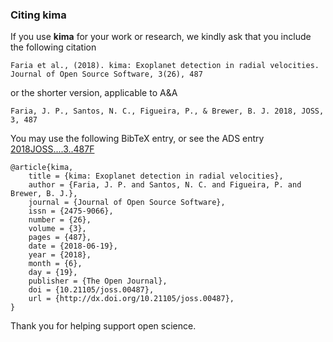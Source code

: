 ### Citing kima

If you use **kima** for your work or research, we kindly ask that you include
the following citation

    Faria et al., (2018). kima: Exoplanet detection in radial velocities.
    Journal of Open Source Software, 3(26), 487

or the shorter version, applicable to A&A

    Faria, J. P., Santos, N. C., Figueira, P., & Brewer, B. J. 2018, JOSS, 3, 487


You may use the following BibTeX entry, or see the ADS entry [2018JOSS....3..487F](https://ui.adsabs.harvard.edu/abs/2018JOSS....3..487F)

    @article{kima,
        title = {kima: Exoplanet detection in radial velocities},
        author = {Faria, J. P. and Santos, N. C. and Figueira, P. and Brewer, B. J.},
        journal = {Journal of Open Source Software},
        issn = {2475-9066},
        number = {26},
        volume = {3},
        pages = {487},
        date = {2018-06-19},
        year = {2018},
        month = {6},
        day = {19},
        publisher = {The Open Journal},
        doi = {10.21105/joss.00487},
        url = {http://dx.doi.org/10.21105/joss.00487},
    }



Thank you for helping support open science.